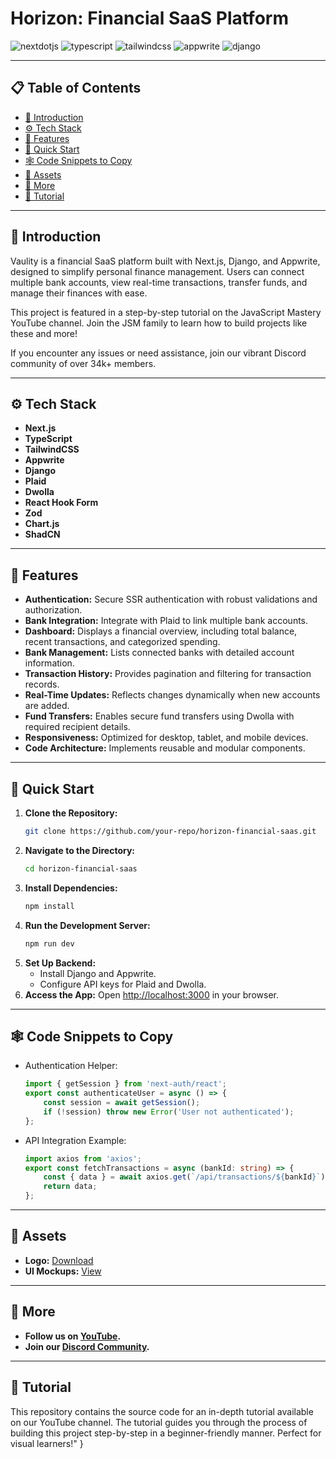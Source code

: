 # Horizon: Financial SaaS Platform

<div>
    <img src="https://img.shields.io/badge/-Next_JS-black?style=for-the-badge&logoColor=white&logo=nextdotjs&color=000000" alt="nextdotjs" />
    <img src="https://img.shields.io/badge/-TypeScript-black?style=for-the-badge&logoColor=white&logo=typescript&color=3178C6" alt="typescript" />
    <img src="https://img.shields.io/badge/-Tailwind_CSS-black?style=for-the-badge&logoColor=white&logo=tailwindcss&color=06B6D4" alt="tailwindcss" />
    <img src="https://img.shields.io/badge/-Appwrite-black?style=for-the-badge&logoColor=white&logo=appwrite&color=FD366E" alt="appwrite" />
    <img src="https://img.shields.io/badge/-Django-black?style=for-the-badge&logoColor=white&logo=django&color=092E20" alt="django" />
</div>

---

## 📋 Table of Contents
- [🤖 Introduction](#-introduction)
- [⚙️ Tech Stack](#%EF%B8%8F-tech-stack)
- [🔋 Features](#-features)
- [🤸 Quick Start](#-quick-start)
- [🕸️ Code Snippets to Copy](#%EF%B8%8F-code-snippets-to-copy)
- [🔗 Assets](#-assets)
- [🚀 More](#-more)
- [🚨 Tutorial](#%F0%9F%9A%A8-tutorial)

---

## 🤖 Introduction
Vaulity is a financial SaaS platform built with Next.js, Django, and Appwrite, designed to simplify personal finance management. Users can connect multiple bank accounts, view real-time transactions, transfer funds, and manage their finances with ease.

This project is featured in a step-by-step tutorial on the JavaScript Mastery YouTube channel. Join the JSM family to learn how to build projects like these and more!

If you encounter any issues or need assistance, join our vibrant Discord community of over 34k+ members.

---

## ⚙️ Tech Stack
- **Next.js**
- **TypeScript**
- **TailwindCSS**
- **Appwrite**
- **Django**
- **Plaid**
- **Dwolla**
- **React Hook Form**
- **Zod**
- **Chart.js**
- **ShadCN**

---

## 🔋 Features
- **Authentication:** Secure SSR authentication with robust validations and authorization.
- **Bank Integration:** Integrate with Plaid to link multiple bank accounts.
- **Dashboard:** Displays a financial overview, including total balance, recent transactions, and categorized spending.
- **Bank Management:** Lists connected banks with detailed account information.
- **Transaction History:** Provides pagination and filtering for transaction records.
- **Real-Time Updates:** Reflects changes dynamically when new accounts are added.
- **Fund Transfers:** Enables secure fund transfers using Dwolla with required recipient details.
- **Responsiveness:** Optimized for desktop, tablet, and mobile devices.
- **Code Architecture:** Implements reusable and modular components.

---

## 🤸 Quick Start
1. **Clone the Repository:**
   ```bash
   git clone https://github.com/your-repo/horizon-financial-saas.git
   ```
2. **Navigate to the Directory:**
   ```bash
   cd horizon-financial-saas
   ```
3. **Install Dependencies:**
   ```bash
   npm install
   ```
4. **Run the Development Server:**
   ```bash
   npm run dev
   ```
5. **Set Up Backend:**
   - Install Django and Appwrite.
   - Configure API keys for Plaid and Dwolla.
6. **Access the App:**
   Open [http://localhost:3000](http://localhost:3000) in your browser.

---

## 🕸️ Code Snippets to Copy
- Authentication Helper:
   ```typescript
   import { getSession } from 'next-auth/react';
   export const authenticateUser = async () => {
       const session = await getSession();
       if (!session) throw new Error('User not authenticated');
   };
   ```

- API Integration Example:
   ```typescript
   import axios from 'axios';
   export const fetchTransactions = async (bankId: string) => {
       const { data } = await axios.get(`/api/transactions/${bankId}`);
       return data;
   };
   ```

---

## 🔗 Assets
- **Logo:** [Download](#)
- **UI Mockups:** [View](#)

---

## 🚀 More
- **Follow us on [YouTube](https://www.youtube.com/@jsmastery).**
- **Join our [Discord Community](https://discord.gg/jsmastery).**

---

## 🚨 Tutorial
This repository contains the source code for an in-depth tutorial available on our YouTube channel. The tutorial guides you through the process of building this project step-by-step in a beginner-friendly manner. Perfect for visual learners!"
}
